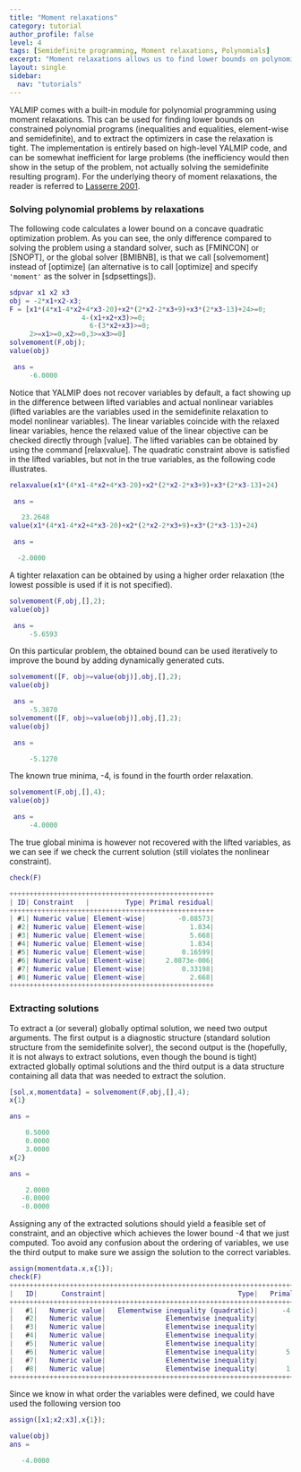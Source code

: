 ```yaml
---
title: "Moment relaxations"
category: tutorial
author_profile: false
level: 4
tags: [Semidefinite programming, Moment relaxations, Polynomials]
excerpt: "Moment relaxations allows us to find lower bounds on polynomial optimization problems using semidefinite programming"
layout: single
sidebar:
  nav: "tutorials"
---
```



YALMIP comes with a built-in module for polynomial programming using moment relaxations. This can be used for finding lower bounds on constrained polynomial programs (inequalities and equalities, element-wise and semidefinite), and to extract the optimizers in case the relaxation is tight. The implementation is entirely based on high-level YALMIP code, and can be somewhat inefficient for large problems (the inefficiency would then show in the setup of the problem, not actually solving the semidefinite resulting program). For the underlying theory of moment relaxations, the reader is referred to [Lasserre 2001](/reference/lassere2001).

### Solving polynomial problems by relaxations

The following code calculates a lower bound on a concave quadratic optimization problem. As you can see, the only difference compared to solving the problem using a standard solver, such as [FMINCON] or [SNOPT], or the global solver [BMIBNB], is that we call [solvemoment] instead of [optimize] (an alternative is to call [optimize] and specify `'moment'` as the solver in [sdpsettings]).

````matlab
sdpvar x1 x2 x3
obj = -2*x1+x2-x3;
F = [x1*(4*x1-4*x2+4*x3-20)+x2*(2*x2-2*x3+9)+x3*(2*x3-13)+24>=0;
                  4-(x1+x2+x3)>=0;
                    6-(3*x2+x3)>=0;
     2>=x1>=0,x2>=0,3>=x3>=0]
solvemoment(F,obj);
value(obj)

 ans =
     -6.0000
````

Notice that YALMIP does not recover variables by default, a fact showing up in the difference between lifted variables and actual nonlinear variables (lifted variables are the variables used in the semidefinite relaxation to model nonlinear variables). The linear variables coincide with the relaxed linear variables, hence the relaxed value of the linear objective can be checked directly through [value]. The lifted variables can be obtained by using the command [relaxvalue]. The quadratic constraint above is satisfied in the lifted variables, but not in the true variables, as the following code illustrates.

````matlab
relaxvalue(x1*(4*x1-4*x2+4*x3-20)+x2*(2*x2-2*x3+9)+x3*(2*x3-13)+24)

 ans =

   23.2648
value(x1*(4*x1-4*x2+4*x3-20)+x2*(2*x2-2*x3+9)+x3*(2*x3-13)+24)

 ans =

  -2.0000
````

A tighter relaxation can be obtained by using a higher order relaxation (the lowest possible is used if it is not specified).

````matlab
solvemoment(F,obj,[],2);
value(obj)

 ans =
     -5.6593
````

On this particular problem, the obtained bound can be used iteratively to improve the bound by adding dynamically generated cuts.

````matlab
solvemoment([F, obj>=value(obj)],obj,[],2);
value(obj)

 ans =
     -5.3870
solvemoment([F, obj>=value(obj)],obj,[],2);
value(obj)

 ans =

     -5.1270
````

The known true minima, -4, is found in the fourth order relaxation.

````matlab
solvemoment(F,obj,[],4);
value(obj)

 ans =
     -4.0000
````

The true global minima is however not recovered with the lifted variables, as we can see if we check the current solution (still violates the nonlinear constraint).

````matlab
check(F)

+++++++++++++++++++++++++++++++++++++++++++++++++++
| ID| Constraint   |         Type| Primal residual|
+++++++++++++++++++++++++++++++++++++++++++++++++++
| #1| Numeric value| Element-wise|        -0.88573|
| #2| Numeric value| Element-wise|           1.834|
| #3| Numeric value| Element-wise|           5.668|
| #4| Numeric value| Element-wise|           1.834|
| #5| Numeric value| Element-wise|         0.16599|
| #6| Numeric value| Element-wise|     2.0873e-006|
| #7| Numeric value| Element-wise|         0.33198|
| #8| Numeric value| Element-wise|           2.668|
+++++++++++++++++++++++++++++++++++++++++++++++++++
````

### Extracting solutions

To extract a (or several) globally optimal solution, we need two output arguments. The first output is a diagnostic structure (standard solution structure from the semidefinite solver), the second output is the (hopefully, it is not always to extract solutions, even though the bound is tight) extracted globally optimal solutions and the third output is a data structure containing all data that was needed to extract the solution.

````matlab
[sol,x,momentdata] = solvemoment(F,obj,[],4);
x{1}

ans =

    0.5000
    0.0000
    3.0000
x{2}

ans =

    2.0000
   -0.0000
   -0.0000
````

Assigning any of the extracted solutions should yield a feasible set of constraint, and an objective which achieves the lower bound -4 that we just computed. Too avoid any confusion about the ordering of variables, we use the third output to make sure we assign the solution to the correct variables.

````matlab
assign(momentdata.x,x{1});
check(F)
+++++++++++++++++++++++++++++++++++++++++++++++++++++++++++++++++++++++++++++++++
|   ID|      Constraint|                                 Type|   Primal residual|
+++++++++++++++++++++++++++++++++++++++++++++++++++++++++++++++++++++++++++++++++
|   #1|   Numeric value|   Elementwise inequality (quadratic)|      -4.1666e-006|
|   #2|   Numeric value|               Elementwise inequality|               0.5|
|   #3|   Numeric value|               Elementwise inequality|                 3|
|   #4|   Numeric value|               Elementwise inequality|               0.5|
|   #5|   Numeric value|               Elementwise inequality|               1.5|
|   #6|   Numeric value|               Elementwise inequality|       5.9515e-007|
|   #7|   Numeric value|               Elementwise inequality|                 3|
|   #8|   Numeric value|               Elementwise inequality|       1.4818e-006|
+++++++++++++++++++++++++++++++++++++++++++++++++++++++++++++++++++++++++++++++++
````


Since we know in what order the variables were defined, we could have used the following version too

````matlab
assign([x1;x2;x3],x{1});

value(obj)
ans =

   -4.0000
````
